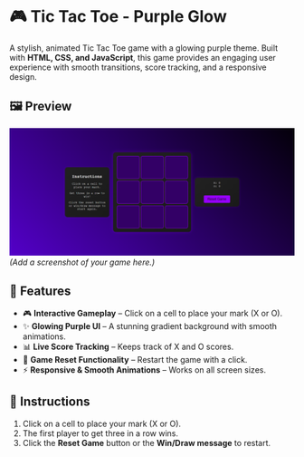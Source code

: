 # 🎮 Tic Tac Toe - Purple Glow

A stylish, animated Tic Tac Toe game with a glowing purple theme. Built with **HTML, CSS, and JavaScript**, this game provides an engaging user experience with smooth transitions, score tracking, and a responsive design.

## 🖼️ Preview
![Tic Tac Toe Screenshot](tictactoe.png)  
*(Add a screenshot of your game here.)*

## 🚀 Features
- 🎮 **Interactive Gameplay** – Click on a cell to place your mark (X or O).
- ✨ **Glowing Purple UI** – A stunning gradient background with smooth animations.
- 📊 **Live Score Tracking** – Keeps track of X and O scores.
- 🔄 **Game Reset Functionality** – Restart the game with a click.
- ⚡ **Responsive & Smooth Animations** – Works on all screen sizes.

## 📜 Instructions
1. Click on a cell to place your mark (X or O).
2. The first player to get three in a row wins.
3. Click the **Reset Game** button or the **Win/Draw message** to restart.
